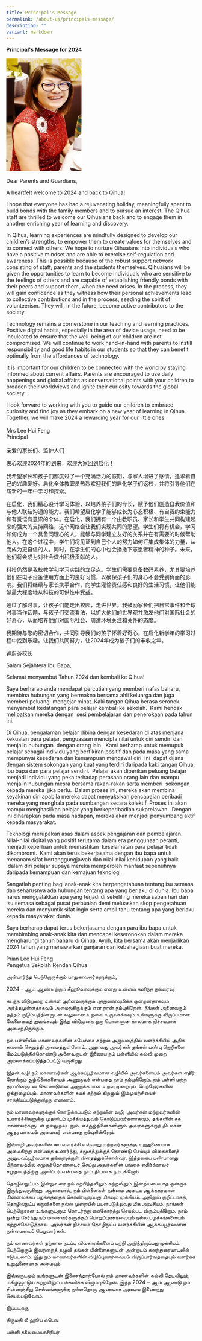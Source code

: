```yaml
---
title: Principal's Message
permalink: /about-us/principals-message/
description: ""
variant: markdown
---
```

**Principal's Message for 2024**


<img src="/images/About Us/Mrs-Lee-365x600.jpeg" style="width:200px;height:300px;">


Dear Parents and Guardians,  

A heartfelt welcome to 2024 and back to Qihua!  
  
I hope that everyone has had a rejuvenating holiday, meaningfully spent to build bonds with the family members and to pursue an interest. The Qihua staff are thrilled to welcome our Qihuaians back and to engage them in another enriching year of learning and discovery.

In Qihua, learning experiences are mindfully designed to develop our children’s strengths, to empower them to create values for themselves and to connect with others. We hope to nurture Qihuaians into individuals who have a positive mindset and are able to exercise self-regulation and awareness. This is possible because of the robust support network consisting of staff, parents and the students themselves. Qihuaians will be given the opportunities to learn to become individuals who are sensitive to the feelings of others and are capable of establishing friendly bonds with their peers and support them, when the need arises. In the process, they will gain confidence as they witness how their personal achievements lead to collective contributions and in the process, seeding the spirit of volunteerism. They will, in the future, become active contributors to the society.

Technology remains a cornerstone in our teaching and learning practices. Positive digital habits, especially in the area of device usage, need to be inculcated to ensure that the well-being of our children are not compromised. We will continue to work hand-in-hand with parents to instill responsibility and good life habits in our students so that they can benefit optimally from the affordances of technology.

It is important for our children to be connected with the world by staying informed about current affairs. Parents are encouraged to use daily happenings and global affairs as conversational points with your children to broaden their worldviews and ignite their curiosity towards the global society.

I look forward to working with you to guide our children to embrace curiosity and find joy as they embark on a new year of learning in Qihua. Together, we will make 2024 a rewarding year for our little ones.
<br>
<br>
Mrs Lee Hui Feng
<br>
Principal
<br>
<br>
亲爱的家长们、监护人们

衷心欢迎2024年的到来，欢迎大家回到启化！

我希望家长和孩子们都度过了一个充满活力的假期，与家人增进了感情，追求着自己的兴趣爱好。启化全体教职员热烈欢迎我们的启化学子们返校，并将引导他们在崭新的一年中学习和探索。

在启化，我们精心设计学习体验，以培养孩子们的专长，赋予他们创造自我价值和与他人联结沟通的能力。我们希望启化学子能够成长为心态积极、有自我约束能力和有觉悟有意识的个体。在启化，我们拥有一个由教职员、家长和学生共同构建起来的强大的支持网络，这个网络会让我们实现共同的愿望。学生们将有机会，学习如何成为一个具备同理心的人，能够与同学建立友好的关系并在有需要的时候帮助他人。在这个过程中，学生们将见证到自己个人的努力如何汇集成集体的力量，从而成为更自信的人。同时，在学生们的心中也会播撒下志愿者精神的种子。未来，他们将会成为对社会做出积极贡献的人。

科技仍然是我校教学和学习实践的立足点。学生们需要具备数码素养，尤其要培养他们在电子设备使用方面上的良好习惯，以确保孩子们的身心不会受到负面的影响。我们将继续与家长携手合作，向学生灌输责任感和良好的生活习惯，让他们能够最大程度地从科技的可供性中受益。

通过了解时事，让孩子们能走出校园，走进世界。我鼓励家长们把日常事件和全球时事当作话题，与孩子们交流看法，以扩大他们的世界观并激发他们对国际社会的好奇心，从而培养他们对国际社会、周遭环境关注和关怀的态度。

我期待与您的密切合作，共同引导我们的孩子怀着好奇心，在启化新学年的学习过程中找到乐趣。让我们共同努力，让2024年成为孩子们的丰收之年。
<br>

钟蔚芬校长
<br>
         <!-- /\* Font Definitions \*/ @font-face {font-family:Latha; panose-1:2 0 4 0 0 0 0 0 0 0; mso-font-charset:0; mso-generic-font-family:swiss; mso-font-pitch:variable; mso-font-signature:1048579 0 0 0 1 0;} @font-face {font-family:"Cambria Math"; panose-1:2 4 5 3 5 4 6 3 2 4; mso-font-charset:0; mso-generic-font-family:roman; mso-font-pitch:variable; mso-font-signature:-536869121 1107305727 33554432 0 415 0;} @font-face {font-family:等线; panose-1:2 1 6 0 3 1 1 1 1 1; mso-font-alt:DengXian; mso-font-charset:134; mso-generic-font-family:auto; mso-font-pitch:variable; mso-font-signature:-1610612033 953122042 22 0 262159 0;} @font-face {font-family:Calibri; panose-1:2 15 5 2 2 2 4 3 2 4; mso-font-charset:0; mso-generic-font-family:swiss; mso-font-pitch:variable; mso-font-signature:-469750017 -1073732485 9 0 511 0;} @font-face {font-family:"\\@等线"; panose-1:2 1 6 0 3 1 1 1 1 1; mso-font-charset:134; mso-generic-font-family:auto; mso-font-pitch:variable; mso-font-signature:-1610612033 953122042 22 0 262159 0;} /\* Style Definitions \*/ p.MsoNormal, li.MsoNormal, div.MsoNormal {mso-style-unhide:no; mso-style-qformat:yes; mso-style-parent:""; margin-top:0cm; margin-right:0cm; margin-bottom:8.0pt; margin-left:0cm; line-height:107%; mso-pagination:widow-orphan; font-size:11.0pt; font-family:"Calibri",sans-serif; mso-ascii-font-family:Calibri; mso-ascii-theme-font:minor-latin; mso-fareast-font-family:等线; mso-fareast-theme-font:minor-fareast; mso-hansi-font-family:Calibri; mso-hansi-theme-font:minor-latin; mso-bidi-font-family:Latha; mso-font-kerning:1.0pt; mso-ligatures:standardcontextual;} p {mso-style-noshow:yes; mso-style-priority:99; mso-margin-top-alt:auto; margin-right:0cm; mso-margin-bottom-alt:auto; margin-left:0cm; mso-pagination:widow-orphan; font-size:12.0pt; font-family:"Times New Roman",serif; mso-fareast-font-family:"Times New Roman"; mso-ligatures:standardcontextual;} .MsoChpDefault {mso-style-type:export-only; mso-default-props:yes; font-family:"Calibri",sans-serif; mso-ascii-font-family:Calibri; mso-ascii-theme-font:minor-latin; mso-fareast-font-family:等线; mso-fareast-theme-font:minor-fareast; mso-hansi-font-family:Calibri; mso-hansi-theme-font:minor-latin; mso-bidi-font-family:Latha; mso-bidi-theme-font:minor-bidi;} .MsoPapDefault {mso-style-type:export-only; margin-bottom:8.0pt; line-height:107%;} @page WordSection1 {size:612.0pt 792.0pt; margin:72.0pt 90.0pt 72.0pt 90.0pt; mso-header-margin:36.0pt; mso-footer-margin:36.0pt; mso-paper-source:0;} div.WordSection1 {page:WordSection1;} -->

Salam Sejahtera Ibu Bapa,  
  
Selamat menyambut Tahun 2024 dan kembali ke Qihua!

Saya berharap anda mendapat percutian yang memberi nafas baharu, membina hubungan yang bermakna bersama ahli keluarga dan juga memberi peluang&nbsp; mengejar minat. Kaki tangan Qihua berasa seronok menyambut kedatangan para pelajar kembali ke sekolah.&nbsp; Kami hendak melibatkan mereka dengan &nbsp;sesi pembelajaran dan penerokaan pada tahun ini.

Di Qihua, pengalaman belajar dibina dengan kesedaran di atas menjana kekuatan para pelajar, penguasaan mencipta nilai untuk diri sendiri dan menjalin hubungan &nbsp;dengan orang lain.&nbsp; Kami berharap untuk memupuk pelajar sebagai individu yang berfikiran positif dan pada masa yang sama mempunyai kesedaran dan kemampuan mengawal diri. Ini&nbsp; dapat dijana dengan sistem sokongan yang kuat yang terdiri daripada kaki tangan Qihua, ibu bapa dan para pelajar sendiri.&nbsp; Pelajar akan diberikan peluang belajar menjadi individu yang peka terhadap perasaan orang lain dan mampu menjalin hubungan mesra bersama rakan-rakan serta memberi &nbsp;sokongan kepada mereka &nbsp;jika perlu.&nbsp; Dalam proses ini, mereka akan membina keyakinan diri apabila mereka dapat menyaksikan pencapaian peribadi mereka yang menghala pada sumbangan secara kolektif. Proses ini akan mampu menghasilkan pelajar yang berkeperibadian sukarelawan. &nbsp;Dengan ini diharapkan pada masa hadapan, mereka akan menjadi penyumbang aktif kepada masyarakat.

Teknologi merupakan asas dalam aspek pengajaran dan pembelajaran.&nbsp; Nilai-nilai digital yang positif terutama dalam era penggunaan peranti, menjadi keperluan untuk memastikan&nbsp; keselamatan para pelajar tidak dikompromi.&nbsp; Kami akan terus bekerjasama dengan ibu bapa untuk menanam sifat bertanggungjawab dan nilai-nilai kehidupan yang baik &nbsp;dalam diri pelajar supaya mereka memperoleh manfaat sepenuhnya daripada kemampuan dan kemajuan teknologi.

Sangatlah penting bagi anak-anak kita berpengetahuan tentang isu semasa dan seharusnya ada hubungan tentang apa yang berlaku di dunia. Ibu bapa harus menggalakkan apa yang terjadi di sekeliling mereka saban hari dan isu semasa sebagai pusat perbualan demi meluaskan skop pengetahuan mereka dan menyuntik sifat ingin serta ambil tahu tentang apa yang berlaku kepada masyarakat dunia.

Saya berharap dapat terus bekerjasama dengan para ibu bapa untuk membimbing anak-anak kita dan mencapai keseronokan dalam mereka mengharungi tahun baharu di Qihua. Ayuh, kita bersama akan menjadikan 2024 tahun yang menawarkan ganjaran dan kebahagiaan buat mereka.

Puan Lee Hui Feng  
Pengetua Sekolah Rendah Qihua
<br>
        <!-- /\* Font Definitions \*/ @font-face {font-family:Latha; panose-1:2 0 4 0 0 0 0 0 0 0; mso-font-charset:0; mso-generic-font-family:swiss; mso-font-pitch:variable; mso-font-signature:1048579 0 0 0 1 0;} @font-face {font-family:"Cambria Math"; panose-1:2 4 5 3 5 4 6 3 2 4; mso-font-charset:0; mso-generic-font-family:roman; mso-font-pitch:variable; mso-font-signature:-536869121 1107305727 33554432 0 415 0;} @font-face {font-family:"Anjal InaiMathi Sch Book"; panose-1:2 0 4 0 0 0 0 0 0 0; mso-font-charset:0; mso-generic-font-family:auto; mso-font-pitch:variable; mso-font-signature:-2146435069 0 0 0 1 0;} /\* Style Definitions \*/ p.MsoNormal, li.MsoNormal, div.MsoNormal {mso-style-unhide:no; mso-style-qformat:yes; mso-style-parent:""; margin:0cm; line-height:115%; mso-pagination:widow-orphan; font-size:11.0pt; font-family:"Arial",sans-serif; mso-fareast-font-family:Arial; mso-ansi-language:EN;} .MsoChpDefault {mso-style-type:export-only; mso-default-props:yes; font-family:"Arial",sans-serif; mso-ascii-font-family:Arial; mso-fareast-font-family:Arial; mso-hansi-font-family:Arial; mso-bidi-font-family:Arial; mso-font-kerning:0pt; mso-ligatures:none; mso-ansi-language:EN;} .MsoPapDefault {mso-style-type:export-only; line-height:115%;} @page WordSection1 {size:612.0pt 792.0pt; margin:72.0pt 90.0pt 72.0pt 90.0pt; mso-header-margin:36.0pt; mso-footer-margin:36.0pt; mso-paper-source:0;} div.WordSection1 {page:WordSection1;} -->

அன்பார்ந்த பெற்றோருக்கும் பாதுகாவலர்களுக்கும்,

  
2024 - ஆம் ஆண்டிற்கும் சீஹூவாவுக்கும் எனது உள்ளம் கனிந்த நல்வரவு!

கடந்த விடுமுறை உங்கள் அனைவருக்கும் புத்துணர்வுமிக்க ஒன்றனதாகவும் அர்த்தமுள்ளதாகவும் அமைந்திருக்கும் என நான் நம்புகிறேன். நீங்கள் அனைவரும் தத்தம் குடும்பத்தினருடன் வலுவான உறவை உருவாக்கவும் உங்களுக்கு விருப்பமான வேலையைத் துவங்கவும் இந்த விடுமுறை ஒரு பொன்னான காலமாக நிச்சயமாக அமைந்திருக்கும்.

நம் பள்ளியில் மாணவர்களின் சுயேச்சை கற்றல் அனுபவத்தில் வளர்ச்சியில் அதிக கவனம் செலுத்தி அமைத்துள்ளோம். அதாவது அவர்கள் தங்கள் பண்பு நெறிகளை மேம்படுத்திக்கொண்டு அனைவருடன் இணைய நம் பள்ளியில் கல்வி முறை அமலாக்கப்படுத்தப்பட்டு வருகிறது.

இதன் வழி நம் மாணவர்கள் ஆக்கப்பூர்வமான வழியில் அவர்களையும் அவர்கள் எதிர் நோக்கும் சூழ்நிலைகளையும் அணுகுவர் என்பதை நாம் நம்புகிறோம். நம் பள்ளி மற்ற தரப்பினருடன் கொண்டுள்ள அணுக்கமான உறவு முறையும், பெற்றோர்களின் ஒத்துழைப்பும், மாணவர்களின் சுயக் கற்றல் திறனும் இம்முயற்சியைச் சாத்தியப்படுத்துகிறது எனலாம்.

நம் மாணவர்களுக்குக் கொடுக்கப்படும் கற்றலின் வழி, அவர்கள் மற்றவர்களின் உணர்ச்சிகளுக்கு முதலிடம் முக்கியத்துவம் கொடுப்பவர்களாகவும், தங்களின் சக மாணவர்களுடன் நல்லுறவுடனும், எச்சூழ்நினைகளிளும் அவர்களுக்குத் திடமான ஆதரவாகவும் அமைவர் என்பதை நம்புகின்றோம்.

இவ்வழி அவர்களின் சுய வளர்ச்சி எவ்வாறு மற்றவர்களுக்கு உறுதுணையாக அமைகிறது என்பதை உணர்ந்து, சமூகத்துக்குத் தொண்டு செய்யும் விதைகளைத் அனுபவப்பூர்வமாக தங்களுக்குள் விதைத்துக்கொள்வர். இத்தகைய பண்பானது பிற்காலத்தில் சமூகத்தொண்டைச் செய்து அவர்களின் பங்கை எதிர்க்காலச் சமுதாயத்திற்கு அளிப்பர் என்பதை நாம் திடமாக நம்புகிறோம்

தொழில்நுட்பம் இன்றுவரை நம் கற்பித்தலிலும் கற்றலிலும் இன்றியமையாத ஒன்றாக இருந்துவருகிறது. ஆகையால், நம் பிள்ளைகள் நன்மை அடைய ஆக்ககரமான மின்னலக்கப் பழக்கத்தைக் கொண்டிருப்பது மிகவும் முக்கியம். அதிலும் குறிப்பாகத், தொழில்நுட்ப கருவிகளை நல்ல முறையில் பயன்படுத்துவது மிக அவசியம். நாங்கள் பெற்றோரான உங்களுடனும் தொடர்ந்து கைகோர்த்து செயல்பட விரும்புகிறோம். நாம் ஒன்று சேர்ந்து நம் மாணவர்களுக்குப் பொறுப்புணர்வையும் நல்ல பழக்கங்களையும் கற்றுக்கொடுத்தால்&nbsp; அவர்கள் நிச்சயம் தொழிநுட்ப வளர்ச்சியின் ஆக்கப்பூர்வமான நன்மையைப் பெறுவார்கள்.

நம் மாணவர்கள் தற்கால நடப்பு விவகாரங்களைப் பற்றி அறிந்திருப்பது முக்கியம். பெற்றொரும் இவற்றைத் தழுவி தங்கள் பிள்ளைகளுடன் அன்றாடம் கலந்துரையாடலில் ஈடுபடலாம். இது நம் மாணவர்களின் விழிப்புணர்வையும் விருப்பார்வத்தையும் வளர்க்க உறுதுணையாக அமையும்.

இவ்வருடமும் உங்களுடன் இணைந்தாற்போல் நம் மாணவர்களின் கல்வி தேடலிலும், மகிழ்வூட்டும் கற்றலிலும் பங்களிக்க விரும்புகிறேன். இந்த 2024 – ஆம் ஆண்டு நம் சின்னஞ்சிறு செல்வங்களுக்கு நல்லதொரு ஆண்டாக அமைய இணைந்து செயல்படுவோம்.&nbsp;&nbsp;

இப்படிக்கு,

திருமதி லீ ஹூய் ஃபெங்

பள்ளி தலைமையாசிரியர்
<br>